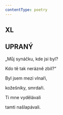 ```yaml
---
contentType: poetry
---
```


## XL  

## UPRANÝ

„Můj synáčku, kde jsi byl?  

Kdo tě tak nerázně zbil?“

Byl jsem mezi vlnaři,

kožešníky, smrdaři.

Ti mne vydělávali

tamti našlapávali.
